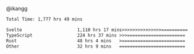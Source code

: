 @ikangg
<!--START_SECTION:waka-->

```txt
Total Time: 1,777 hrs 49 mins

Svelte                     1,110 hrs 17 mins>>>>>>>>>>>>>>>==========   61.34 %
TypeScript                 224 hrs 37 mins >>>======================   12.41 %
Rust                       48 hrs 4 mins   >========================   02.66 %
Other                      32 hrs 9 mins   =========================   01.78 %
```

<!--END_SECTION:waka-->
